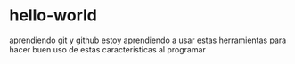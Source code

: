 # hello-world
aprendiendo git y github
estoy aprendiendo a usar estas herramientas para hacer buen uso de estas caracteristicas al programar

